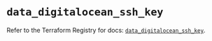# `data_digitalocean_ssh_key`

Refer to the Terraform Registry for docs: [`data_digitalocean_ssh_key`](https://registry.terraform.io/providers/digitalocean/digitalocean/2.58.0/docs/data-sources/ssh_key).
